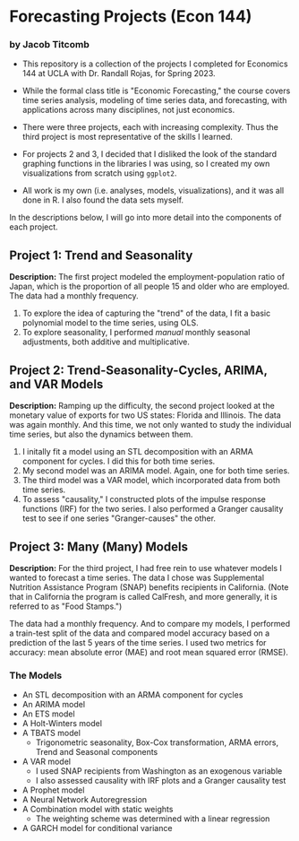 # Forecasting Projects (Econ 144)
### by Jacob Titcomb

* This repository is a collection of the projects I completed for Economics 144 at UCLA with Dr. Randall Rojas, for Spring 2023.

* While the formal class title is "Economic Forecasting," the course covers time series analysis, modeling of time series data, and forecasting, with applications across many disciplines, not just economics.

* There were three projects, each with increasing complexity. Thus the third project is most representative of the skills I learned.

* For projects 2 and 3, I decided that I disliked the look of the standard graphing functions in the libraries I was using, so I created my own visualizations from scratch using `ggplot2`.

* All work is my own (i.e. analyses, models, visualizations), and it was all done in R. I also found the data sets myself.

In the descriptions below, I will go into more detail into the components of each project.

## Project 1: Trend and Seasonality

**Description:** The first project modeled the employment-population ratio of Japan, which is the proportion of all people 15 and older who are employed. The data had a monthly frequency.

1. To explore the idea of capturing the "trend" of the data, I fit a basic polynomial model to the time series, using OLS.
2. To explore seasonality, I performed *manual* monthly seasonal adjustments, both additive and multiplicative.

## Project 2: Trend-Seasonality-Cycles, ARIMA, and VAR Models

**Description:** Ramping up the difficulty, the second project looked at the monetary value of exports for two US states: Florida and Illinois. The data was again monthly. And this time, we not only wanted to study the individual time series, but also the dynamics between them.

1. I initally fit a model using an STL decomposition with an ARMA component for cycles. I did this for both time series.
2. My second model was an ARIMA model. Again, one for both time series.
3. The third model was a VAR model, which incorporated data from both time series.
4. To assess "causality," I constructed plots of the impulse response functions (IRF) for the two series. I also performed a Granger causality test to see if one series "Granger-causes" the other.

## Project 3: Many (Many) Models

**Description:** For the third project, I had free rein to use whatever models I wanted to forecast a time series. The data I chose was Supplemental Nutrition Assistance Program (SNAP) benefits recipients in California. (Note that in California the program is called CalFresh, and more generally, it is referred to as "Food Stamps.")

The data had a monthly frequency. And to compare my models, I performed a train-test split of the data and compared model accuracy based on a prediction of the last 5 years of the time series. I used two metrics for accuracy: mean absolute error (MAE) and root mean squared error (RMSE).

### The Models
* An STL decomposition with an ARMA component for cycles
* An ARIMA model
* An ETS model
* A Holt-Winters model
* A TBATS model
  + Trigonometric seasonality, Box-Cox transformation, ARMA errors, Trend and Seasonal components
* A VAR model
  + I used SNAP recipients from Washington as an exogenous variable
  + I also assessed causality with IRF plots and a Granger causality test
* A Prophet model
* A Neural Network Autoregression
* A Combination model with static weights
  + The weighting scheme was determined with a linear regression
* A GARCH model for conditional variance



